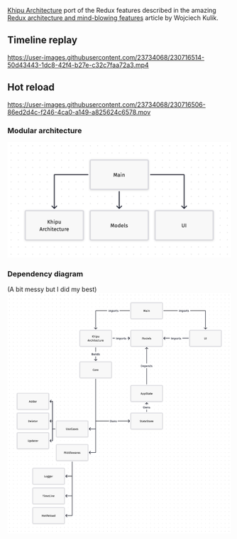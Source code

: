 [Khipu Architecture](//vikingosegundo.gitlab.io) port of the Redux features described in the amazing [Redux architecture and mind-blowing features]( https://wojciechkulik.pl/ios/redux-architecture-and-mind-blowing-features) article by Wojciech Kulik.


## Timeline replay


https://user-images.githubusercontent.com/23734068/230716514-50d43443-1dc8-42f4-b27e-c32c7faa72a3.mp4


## Hot reload


https://user-images.githubusercontent.com/23734068/230716506-86ed2d4c-f246-4ca0-a149-a825624c6578.mov


### Modular architecture

<img src="KhipuDemo-Modules.png"/>

### Dependency diagram

(A bit messy but I did my best)
<img src="KhipuDemo-Modules-Details.png"/>

